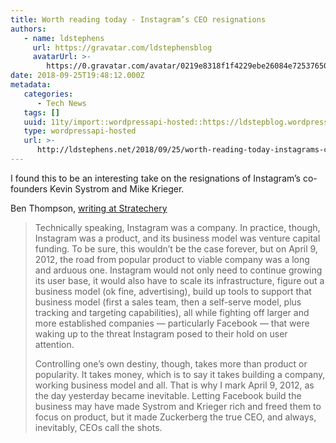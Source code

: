 ```yaml
---
title: Worth reading today - Instagram’s CEO resignations
authors:
   - name: ldstephens
     url: https://gravatar.com/ldstephensblog
     avatarUrl: >-
        https://0.gravatar.com/avatar/0219e8318f1f4229ebe26084e7253765017f43ca0c631be37dc6d0b8ad6e40a4?s=96&d=identicon&r=G
date: 2018-09-25T19:48:12.000Z
metadata:
   categories:
      - Tech News
   tags: []
   uuid: 11ty/import::wordpressapi-hosted::https://ldstepblog.wordpress.com/?p=1562
   type: wordpressapi-hosted
   url: >-
      http://ldstephens.net/2018/09/25/worth-reading-today-instagrams-ceo-resignations/
---
```


I found this to be an interesting take on the resignations of Instagram’s co-founders Kevin Systrom and Mike Krieger.

Ben Thompson, [writing at Stratechery](https://stratechery.com/about/)

> Technically speaking, Instagram was a company. In practice, though, Instagram was a product, and its business model was venture capital funding. To be sure, this wouldn’t be the case forever, but on April 9, 2012, the road from popular product to viable company was a long and arduous one. Instagram would not only need to continue growing its user base, it would also have to scale its infrastructure, figure out a business model (ok fine, advertising), build up tools to support that business model (first a sales team, then a self-serve model, plus tracking and targeting capabilities), all while fighting off larger and more established companies — particularly Facebook — that were waking up to the threat Instagram posed to their hold on user attention.
>
> Controlling one’s own destiny, though, takes more than product or popularity. It takes money, which is to say it takes building a company, working business model and all. That is why I mark April 9, 2012, as the day yesterday became inevitable. Letting Facebook build the business may have made Systrom and Krieger rich and freed them to focus on product, but it made Zuckerberg the true CEO, and always, inevitably, CEOs call the shots.
